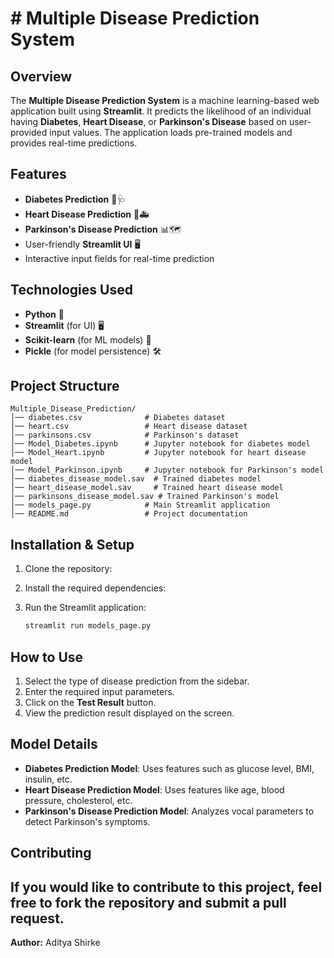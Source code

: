 # # Multiple Disease Prediction System

## Overview
The **Multiple Disease Prediction System** is a machine learning-based web application built using **Streamlit**. It predicts the likelihood of an individual having **Diabetes**, **Heart Disease**, or **Parkinson's Disease** based on user-provided input values. The application loads pre-trained models and provides real-time predictions.

## Features
- **Diabetes Prediction** 💉🩺
- **Heart Disease Prediction** 🚨🚑
- **Parkinson's Disease Prediction** 📊🗺️
- User-friendly **Streamlit UI** 🖥️
- Interactive input fields for real-time prediction

## Technologies Used
- **Python** 🐍
- **Streamlit** (for UI) 🖥️
- **Scikit-learn** (for ML models) 🤖
- **Pickle** (for model persistence) 🛠️

## Project Structure
```
Multiple_Disease_Prediction/
│── diabetes.csv              # Diabetes dataset
│── heart.csv                 # Heart disease dataset
│── parkinsons.csv            # Parkinson's dataset
│── Model_Diabetes.ipynb      # Jupyter notebook for diabetes model
│── Model_Heart.ipynb         # Jupyter notebook for heart disease model
│── Model_Parkinson.ipynb     # Jupyter notebook for Parkinson's model
│── diabetes_disease_model.sav  # Trained diabetes model
│── heart_disease_model.sav     # Trained heart disease model
│── parkinsons_disease_model.sav # Trained Parkinson's model
│── models_page.py            # Main Streamlit application
│── README.md                 # Project documentation
```

## Installation & Setup
1. Clone the repository:

2. Install the required dependencies:

3. Run the Streamlit application:
   ```bash
   streamlit run models_page.py
   ```

## How to Use
1. Select the type of disease prediction from the sidebar.
2. Enter the required input parameters.
3. Click on the **Test Result** button.
4. View the prediction result displayed on the screen.

## Model Details
- **Diabetes Prediction Model**: Uses features such as glucose level, BMI, insulin, etc.
- **Heart Disease Prediction Model**: Uses features like age, blood pressure, cholesterol, etc.
- **Parkinson's Disease Prediction Model**: Analyzes vocal parameters to detect Parkinson's symptoms.

## Contributing

If you would like to contribute to this project, feel free to fork the repository and submit a pull request.
---

**Author:** Aditya Shirke



